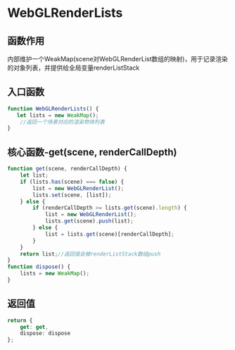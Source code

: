 # WebGLRenderLists

## 函数作用

内部维护一个WeakMap(scene对WebGLRenderList数组的映射)，用于记录渲染的对象列表，并提供给全局变量renderListStack

## 入口函数

```ts
function WebGLRenderLists() {
   let lists = new WeakMap();
    //返回一个场景对应的渲染物体列表
}
```

## 核心函数-get(scene, renderCallDepth)

```ts
function get(scene, renderCallDepth) {
    let list;
    if (lists.has(scene) === false) {
        list = new WebGLRenderList();
        lists.set(scene, [list]);
    } else {
        if (renderCallDepth >= lists.get(scene).length) {
            list = new WebGLRenderList();
            lists.get(scene).push(list);
        } else {
            list = lists.get(scene)[renderCallDepth];
        }
    }
    return list;//返回值会被renderListStack数组push
}
function dispose() {
    lists = new WeakMap();
}
```

## 返回值

```ts
return {
    get: get,
    dispose: dispose
};
```